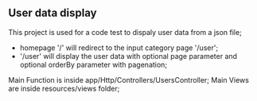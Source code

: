 
## User data display

This project is used for a code test to dispaly user data from a json file;

- homepage '/' will redirect to the input category page '/user';
- '/user' will display the user data with optional page parameter and optional orderBy parameter with pagenation;

Main Function is inside app/Http/Controllers/UsersController;
Main Views are inside resources/views folder;
